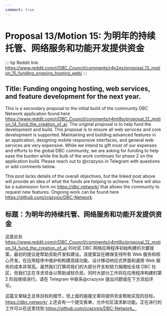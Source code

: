 ```yaml
---
comment: true
---
```


# Proposal 13/Motion 15: 为明年的持续托管、网络服务和功能开发提供资金

::: tip
Reddit link: https://www.reddit.com/r/DBC_Council/comments/r4n2ex/proposal_13_motion_15_funding_ongoing_hosting_web/
:::

## Title: Funding ongoing hosting, web services, and feature development for the next year.

This is a secondary proposal to the initial build of the community DBC Network application found here https://www.reddit.com/r/DBC_Council/comments/r4mt8o/proposal_12_motion_14_fund_the_creation_of_a/. The original proposal is to help fund the development and build. This proposal is to ensure all web services and core development is supported. Maintaining and building advanced features in an application, designing mobile responsive interfaces, and general web services are very expensive. While we intend to gift most of our expenses and efforts to the global DBC community, we are asking for funding to help ease the burden while the bulk of the work continues for phase 2 on the application build. Please reach out to @crazysix in Telegram with questions or add comments below.

This post lacks details of the overall objectives, but the linked post above will provide an idea of what the funds are helping to achieve. There will also be a submission form on https://dbc.network/ that allows the community to request new features. Ongoing work can be found here https://github.com/crazysix/DBC-Network.

## 标题：为明年的持续托管、网络服务和功能开发提供资金

这是此处 https://www.reddit.com/r/DBC_Council/comments/r4mt8o/proposal_12_motion_14_fund_the_creation_of_a/ 的社区 DBC 网络应用程序初始构建的次要提案。最初的提议是帮助资助开发和建设。该提案旨在确保支持所有 Web 服务和核心开发。在应用程序中维护和构建高级功能、设计移动响应式界面和通用 Web 服务的成本非常高。虽然我们打算将我们的大部分开支和努力捐赠给全球 DBC 社区，但我们正在寻求资金以帮助减轻负担，同时大部分工作将在应用程序构建的第 2 阶段继续进行。请在 Telegram 中联系@crazysix 提出问题或在下方添加评论。

这篇文章缺乏总体目标的细节，但上面的链接文章将提供资金帮助实现的目标。 https://dbc.network/ 上还会有一个提交表单，允许社区请求新功能。正在进行的工作可以在这里找到 https://github.com/crazysix/DBC-Network。
